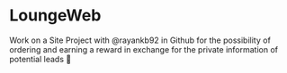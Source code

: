 # LoungeWeb
Work on a Site Project with @rayankb92 in Github for the possibility of ordering and earning a reward in exchange for the private information of potential leads 🍴
